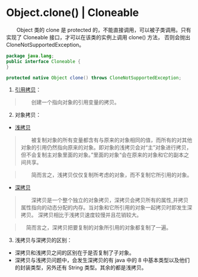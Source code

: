 # Object.clone() | Cloneable
&emsp;&emsp;Object 类的 clone 是 protected 的，不能直接调用，可以被子类调用。只有实现了 Cloneable 接口，才可以在该类的实例上调用 clone() 方法，
否则会抛出 CloneNotSupportedException。
``` java
package java.lang;
public interface Cloneable {
}
```
``` java
protected native Object clone() throws CloneNotSupportedException;
```

1. [引用拷贝](https://github.com/MaugerWu/CloneDemo/blob/master/Copy.java)：
> &emsp;&emsp;创建一个指向对象的引用变量的拷贝。

2. 对象拷贝：
+ [浅拷贝](https://github.com/MaugerWu/CloneDemo/blob/master/ShallowCopy.java)
> &emsp;&emsp;被复制对象的所有变量都含有与原来的对象相同的值，而所有的对其他对象的引用仍然指向原来的对象。即对象的浅拷贝会对“主”对象进行拷贝，
 但不会复制主对象里面的对象。”里面的对象“会在原来的对象和它的副本之间共享。
  
 > &emsp;&emsp;简而言之，浅拷贝仅仅复制所考虑的对象，而不复制它所引用的对象。

+ [深拷贝](https://github.com/MaugerWu/CloneDemo/blob/master/DeepCopy.java)
> &emsp;&emsp;深拷贝是一个整个独立的对象拷贝，深拷贝会拷贝所有的属性,并拷贝属性指向的动态分配的内存。当对象和它所引用的对象一起拷贝时即发生深拷贝。
深拷贝相比于浅拷贝速度较慢并且花销较大。

> &emsp;简而言之，深拷贝把要复制的对象所引用的对象都复制了一遍。

3. 浅拷贝与深拷贝的区别：
+ 深拷贝和浅拷贝之间的区别在于是否复制了子对象。
+ 深拷贝与浅拷贝问题中，会发生深拷贝的有 java 中的 8 中基本类型以及他们的封装类型，另外还有 String 类型。其余的都是浅拷贝。
